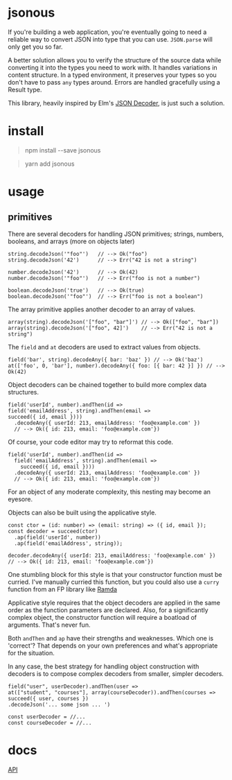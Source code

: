 # jsonous

If you're building a web application, you're eventually going to need a reliable
way to convert JSON into type that you can use. `JSON.parse` will only get you
so far.

A better solution allows you to verify the structure of the source data while
converting it into the types you need to work with. It handles variations in
content structure. In a typed environment, it preserves your types so you don't
have to pass `any` types around. Errors are handled gracefully using a Result
type.

This library, heavily inspired by Elm's [JSON Decoder](http://package.elm-lang.org/packages/elm-lang/core/latest/Json-Decode), is just
such a solution.


# install

> npm install --save jsonous

> yarn add jsonous

# usage

## primitives

There are several decoders for handling JSON primitives; strings, numbers,
booleans, and arrays (more on objects later)

    string.decodeJson('"foo"')   // --> Ok("foo")
    string.decodeJson('42')      // --> Err("42 is not a string")

    number.decodeJson('42')      // --> Ok(42)
    number.decodeJson('"foo"')   // --> Err("foo is not a number")

    boolean.decodeJson('true')   // --> Ok(true)
    boolean.decodeJson('"foo"')  // --> Err("foo is not a boolean")

The array primitive applies another decoder to an array of values.

    array(string).decodeJson('["foo", "bar"]') // --> Ok(["foo", "bar"])
    array(string).decodeJson('["foo", 42]')    // --> Err("42 is not a string")

The `field` and `at` decoders are used to extract values from objects.

    field('bar', string).decodeAny({ bar: 'baz' }) // --> Ok('baz')
    at(['foo', 0, 'bar'], number).decodeAny({ foo: [{ bar: 42 }] }) // --> Ok(42)

Object decoders can be chained together to build more complex data structures.

    field('userId', number).andThen(id =>
    field('emailAddress', string).andThen(email =>
    succeed({ id, email })))
      .decodeAny({ userId: 213, emailAddress: 'foo@example.com' })
      // --> Ok({ id: 213, email: 'foo@example.com'})

Of course, your code editor may try to reformat this code.

    field('userId', number).andThen(id =>
      field('emailAddress', string).andThen(email =>
        succeed({ id, email })))
      .decodeAny({ userId: 213, emailAddress: 'foo@example.com' })
      // --> Ok({ id: 213, email: 'foo@example.com'})

For an object of any moderate complexity, this nesting may become an eyesore.

Objects can also be built using the applicative style.

    const ctor = (id: number) => (email: string) => ({ id, email });
    const decoder = succeed(ctor)
      .ap(field('userId', number))
      .ap(field('emailAddress', string));

    decoder.decodeAny({ userId: 213, emailAddress: 'foo@example.com' })
    // --> Ok({ id: 213, email: 'foo@example.com'})

One stumbling block for this style is that your constructor function must be
curried. I've manually curried this function, but you could also use a `curry`
function from an FP library like [Ramda](http://ramdajs.com/docs/#curry)

Applicative style requires that the object decoders are applied in the same
order as the function parameters are declared. Also, for a significantly
complex object, the constructor function will require a boatload of arguments.
That's never fun.

Both `andThen` and `ap` have their strengths and weaknesses. Which one is 'correct'?
That depends on your own preferences and what's appropriate for the situation.

In any case, the best strategy for handling object construction with decoders
is to compose complex decoders from smaller, simpler decoders.

    field("user", userDecoder).andThen(user =>
    at(["student", "courses"], array(courseDecoder)).andThen(courses =>
    succeed({ user, courses })
    .decodeJson('... some json ... ')

    const userDecoder = //...
    const courseDecoder = //...





# docs

[API](https://kofno.github.io/jsonous)
